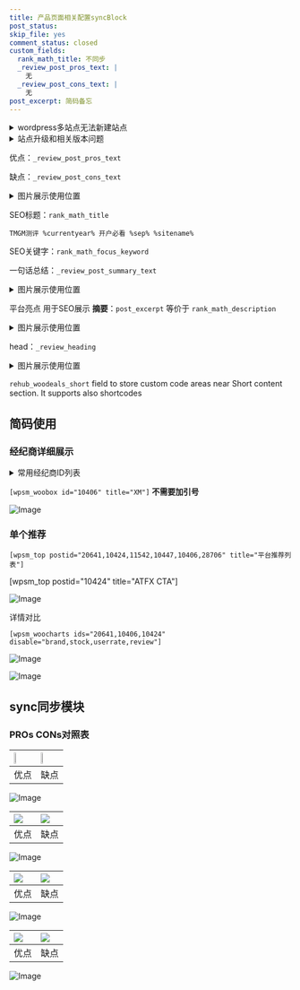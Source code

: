 ```yaml
---
title: 产品页面相关配置syncBlock
post_status: 
skip_file: yes
comment_status: closed
custom_fields:
  rank_math_title: 不同步
  _review_post_pros_text: |
    无
  _review_post_cons_text: |
    无
post_excerpt: 简码备忘
---
```

<details><summary>wordpress多站点无法新建站点</summary>

<li>和报错需要清理cookies一样的原因</li>
<li>wp-config.php里面<code>define( 'SUBDOMAIN_INSTALL', false );//子域名安装</code></li>
<li>新建子站点是用<code>define( 'SUBDOMAIN_INSTALL', true);//子域名安装</code> 完成以后，改成<code>false</code></li>
</details>

<details><summary>站点升级和相关版本问题</summary>

<p>wordpress：5.9.9
woocommerce：7.5.1
出现问题的地方：主题选项里面>><strong>Product layout >>compact style</strong></p>
<p>如何出现没有用过的字段 导致无法保存。先导出配置 然后进行修改，后面再次恢复即可。</p>
<p>出现部分字段无法显示时，需要返回默认布局后，对产品进行保存就好了。</p>
<p></p>
</details>

优点：`_review_post_pros_text`

缺点：`_review_post_cons_text`

<details><summary>图片展示使用位置</summary>

<img src="https://prod-files-secure.s3.us-west-2.amazonaws.com/39ed1227-6d7d-4570-be36-9ccd4a2c4241/f51d3d83-55d4-4bdf-9604-f37ec77ab556/Untitled.png?X-Amz-Algorithm=AWS4-HMAC-SHA256&X-Amz-Content-Sha256=UNSIGNED-PAYLOAD&X-Amz-Credential=ASIAZI2LB466XMVF5NAD%2F20250303%2Fus-west-2%2Fs3%2Faws4_request&X-Amz-Date=20250303T165521Z&X-Amz-Expires=3600&X-Amz-Security-Token=IQoJb3JpZ2luX2VjEKH%2F%2F%2F%2F%2F%2F%2F%2F%2F%2FwEaCXVzLXdlc3QtMiJGMEQCIBwV6Cmp%2BH1fosim8fGZQNrdnwNDJqgLLf7i9zOUs0l6AiA9AHsHUnUWDWKHe%2FPxsbFP1HERHT6ON%2Bw3G%2Broo7VfpCqIBAja%2F%2F%2F%2F%2F%2F%2F%2F%2F%2F8BEAAaDDYzNzQyMzE4MzgwNSIMjFv9RgvJbWojBJpOKtwDpqgaCJ7h0ZcqugC6Tdf6JpXmJzhXCnNmxugtxAkI6JmE9auQ%2Be2f%2FxsCT9LCSwGUPlKaRofJMAbsRTO1NQ12ClI2tqpQeqcMJKNZjBZ6zhbcYGlibRWnCvDO9X9%2Fym%2BiZDnYSjKo%2B9EQUfx9JSgquWGrWEP0iz8odgCM0WTXqWHfl%2BbRWdFcZDDWGv3oeLbp3jNG0UUHm%2BX6L5Xqjs8nOZen6HUbz%2BFVpTFDKqEFjdkR0bOxlXp6HP8OwNZs%2FtuXLJmur10BLi7dX4QtWKKRu6HTK%2Bl41P8UyXGWmxJ5KroQRqrzx%2FXpEzOUK8iWXQ0CcLg8UZLU%2BxLAghkea0q5OfPCQ9sFAp48ymecCOGLu6cFOpmWqJA06HLyJ%2F9L2Ht4agg1%2B6Q1jKlMYGdIKHEyQakmxRA7CsX7yFIqY764aImYjO7KiwO7JuBiU7T7mxMmByI%2BZkzRdbmgLX83Q04GNZLoysuDU2d8HKhJdNJ9jRkotJP9673sHGok%2FW4CCN%2BbG2HjpC37Of63w8Qj4aPHChXGus6HT4e%2BG5WjiCKmqp9glrVrmrJkaDQh8Aj0O8Kr1%2FpNmDkjb6NA6mvukJVjfB1MEkNKTYLcf2%2FNbyN40jCyBf4pnIJKwdz08qowg7uXvgY6pgHTrSvail0vYFctbrCWEWaB6wnougZw2hAOqHz8KI7bIW%2F2E7M%2B9JcDjyt0TdLd9lZnRKmUEchSmJapPgQreZvGv%2BnXd3vWq9n8IvS%2Bkn3L5yPTWc4Ggrm34oPIXDZE650%2FB8dcdB6CISigz5y%2FMWGhMMypeoapJ%2Bj8%2B2c5vVhmzGV1bqJcW4MYPCRGP6DCfeOqwSeSlE6NeAHSftANFrN38RuYv1W%2B&X-Amz-Signature=bebe7aed2139199ef094bad76ad37c7abfcbc6853863cf6ba11a08c56b200bee&X-Amz-SignedHeaders=host&x-id=GetObject" alt="Image">
</details>

SEO标题：`rank_math_title`

`TMGM测评 %currentyear% 开户必看 %sep% %sitename%`

SEO关键字：`rank_math_focus_keyword`

一句话总结：`_review_post_summary_text`

<details><summary>图片展示使用位置</summary>

<img src="https://prod-files-secure.s3.us-west-2.amazonaws.com/39ed1227-6d7d-4570-be36-9ccd4a2c4241/4b96a922-296c-4f4e-8630-d1c870cbce01/Untitled.png?X-Amz-Algorithm=AWS4-HMAC-SHA256&X-Amz-Content-Sha256=UNSIGNED-PAYLOAD&X-Amz-Credential=ASIAZI2LB466S673HNWP%2F20250303%2Fus-west-2%2Fs3%2Faws4_request&X-Amz-Date=20250303T165522Z&X-Amz-Expires=3600&X-Amz-Security-Token=IQoJb3JpZ2luX2VjEKH%2F%2F%2F%2F%2F%2F%2F%2F%2F%2FwEaCXVzLXdlc3QtMiJHMEUCIQCsoz4aNkOTfc%2FpZw3jEcjiiuRm3N82qylmP3Oh166gAAIgSkWS%2B6Z%2BmZJTFtab2y7M%2BaiEfE%2F8l0rfZM9mkrmrvaIqiAQI2v%2F%2F%2F%2F%2F%2F%2F%2F%2F%2FARAAGgw2Mzc0MjMxODM4MDUiDJ1fTQewLDyey1zoayrcAwYsgVkPU19wOJzlDsduHDhvWjVG9vMQrpwwArnz4M7nxFQELFsaSesdK%2B9eRuawmZNOEaBD5U6mA9otILtzuwiDAAxhBP35PaQzrIWrAtxUoeLpV6bu6KXv4doTg3foeVmNMJ%2FzC1n6fgVDlnnlPfgStDIbNhWkXcr47GezIr6ox7hyFLOByZF78gA7PQyPQvg%2Bgp90zJkl1u4NPJyUehV5qKs7IS7RbqizDS%2BR2ZCA2iK7L2oksvdBvImyrIzoJQymyvp2heNPxRzG03AC7oMWL8LtosLQTXhVFPLAE3roRZR19kQQr9B4F18LFu7wJXUYJ%2BJdRjH5gxQ2vyS2lYp6ioXDSfNIhhcqnQJ4AMJLJATe1U6PGD%2FpglIPihqaxlccMAsfSrKwynHzJPoNW2C7WVYjJM5PgPvvLH0HsM8WyW5FRdg7Q8qSLNjRXnGtgHaOkZKi2gOs7PLEAKFfoI8867wICbPodUPHv3GPT9cdxhCuz5PpEsm833B5gfesfxZA0pOtxDGa6GwjQIVKpLpZluVNaRoA48uepZGLZBdS8yIWdJDRKFVRn3AG3Tio4qitW3ACSOtKcPeswU%2BU47sfd1NLaHXDy840etSU6BUM2JA3xXqvk0BeHxJMMJC7l74GOqUBco10XAReAf%2BPEPJUyRW5EKwwHFRCZijPTKkkHy6uexsGR9yx%2FqOipUqWacBs%2FvFWT7xYoixGzIRJM0Y0VnnvFl1ajEH6gGh8AioAEwIUEosUH42vgjqrQ5nXowpDnccC3pldoPND%2F%2FTpy5tlEDl26UW086UmyGz1uEkXS2PXFLTZOH3cWRlTPcTkb2xwqYNVOoqfJ4ZqpVgUjUMOpeeeHCjoU42R&X-Amz-Signature=f803050a0d78e70799112334325fd83cdc667446da3782fd1a8cad9441e8d469&X-Amz-SignedHeaders=host&x-id=GetObject" alt="Image">
</details>

平台亮点 用于SEO展示 **摘要**：`post_excerpt`  等价于 `rank_math_description`

<details><summary>图片展示使用位置</summary>

<img src="https://prod-files-secure.s3.us-west-2.amazonaws.com/39ed1227-6d7d-4570-be36-9ccd4a2c4241/1ee11f63-b60a-4dfe-a7a7-d58ff23b5d88/Untitled.png?X-Amz-Algorithm=AWS4-HMAC-SHA256&X-Amz-Content-Sha256=UNSIGNED-PAYLOAD&X-Amz-Credential=ASIAZI2LB466TAJB2Z6D%2F20250303%2Fus-west-2%2Fs3%2Faws4_request&X-Amz-Date=20250303T165524Z&X-Amz-Expires=3600&X-Amz-Security-Token=IQoJb3JpZ2luX2VjEKH%2F%2F%2F%2F%2F%2F%2F%2F%2F%2FwEaCXVzLXdlc3QtMiJGMEQCIE1f9MHUlqPDy3xDcptmhZBRkctERlqXy3hj9BeL5BmyAiBplD4%2FEoISC1twFcp1kKHJmIO93aoKyzgyhXkrGbBZWCqIBAja%2F%2F%2F%2F%2F%2F%2F%2F%2F%2F8BEAAaDDYzNzQyMzE4MzgwNSIM5KJwGWr1lLUh%2BaLhKtwD4SjfcsLDtTboCtCEfKi46VoH7SuuW%2B58mzsGTJ0dXgsdmP60eaGzyyVsk5KSwtZlOOKCEXK%2FQT9x35WorO718FSMJIb4DVTaQOpDkI%2FgOgF4dZOJ6Ps8BwpTeaGborOMoPHn7LfW%2FOyV6d%2BHdgBQJ4DvCIuk%2BJ5vQigIIuxSOJ29fi9c0KEIW1IXpTny%2BW6SLP8AvYxZu%2Fj7rr4Fqn%2F9RLvKLDIId3V3hsh3l4C84SjmoUsWrXBj2qQbzRcqmQpDTB1LKquxq53B%2FmsW8KCiGKWdwxqbeKMu2aJuUqhGRvUOHcEfdf%2Bx%2Fr%2FaPS4qhCFTXWNlrj66eUgrTgW%2BzxJjiq2BSNgkgkUQC9%2FhXMdFLIJws0As3eEeKN9CKt3SS9%2FVs7q2yKQ5JvOb3hb4Cri3%2FFWEzGELOxpeBlmPuJ8l%2B2A4iRMd%2Bqsk6wvPuQcM%2BjXbfUdx%2BNUR7T8ioAxlNeZqsVDNWo%2FerVpBvPJQBHUkjiLy%2B%2Bv0uF85%2BPGI2wJOoOFiIWXSefbdxSwfeaYlzbsu6zarwvGpP88xMlXw6XjthdnkvBrsdOVrYck6WZU7TrxnO6htns3%2BdQh5iyIUUGgQNas9Jy9fez28sqDExnFEIgcp1SfNn%2BCjH2lHRCMwzLuXvgY6pgGlUP2Uc3QPQqggtXyrghmJoBOk%2FUsKTc3IRYT0UlV20FsFCam%2FsT597vgvxv3vfq6kQ7ZdUHVX6kioNHyV%2FoFTyMZcI%2F6bMC9wOgE1apZk8jgx9lk83ADpftbJpt4nBVxjULN0k2gtOyRKGFogJwlO4%2BCxf7eAMs%2FCmAFYSlwuHpmm15FrP6gmztvSJQPZHJUzqAExCeE3t0S7PUPCFxkG%2Bm0iD%2FH%2F&X-Amz-Signature=79dec827c50681c1d2ce0de4696694cbc1f374c3a5ea76bf919e326c8a3befd8&X-Amz-SignedHeaders=host&x-id=GetObject" alt="Image">
<img src="https://prod-files-secure.s3.us-west-2.amazonaws.com/39ed1227-6d7d-4570-be36-9ccd4a2c4241/ad4118b5-78d8-4fbe-801e-3b29b5d99c01/Untitled.png?X-Amz-Algorithm=AWS4-HMAC-SHA256&X-Amz-Content-Sha256=UNSIGNED-PAYLOAD&X-Amz-Credential=ASIAZI2LB466TAJB2Z6D%2F20250303%2Fus-west-2%2Fs3%2Faws4_request&X-Amz-Date=20250303T165524Z&X-Amz-Expires=3600&X-Amz-Security-Token=IQoJb3JpZ2luX2VjEKH%2F%2F%2F%2F%2F%2F%2F%2F%2F%2FwEaCXVzLXdlc3QtMiJGMEQCIE1f9MHUlqPDy3xDcptmhZBRkctERlqXy3hj9BeL5BmyAiBplD4%2FEoISC1twFcp1kKHJmIO93aoKyzgyhXkrGbBZWCqIBAja%2F%2F%2F%2F%2F%2F%2F%2F%2F%2F8BEAAaDDYzNzQyMzE4MzgwNSIM5KJwGWr1lLUh%2BaLhKtwD4SjfcsLDtTboCtCEfKi46VoH7SuuW%2B58mzsGTJ0dXgsdmP60eaGzyyVsk5KSwtZlOOKCEXK%2FQT9x35WorO718FSMJIb4DVTaQOpDkI%2FgOgF4dZOJ6Ps8BwpTeaGborOMoPHn7LfW%2FOyV6d%2BHdgBQJ4DvCIuk%2BJ5vQigIIuxSOJ29fi9c0KEIW1IXpTny%2BW6SLP8AvYxZu%2Fj7rr4Fqn%2F9RLvKLDIId3V3hsh3l4C84SjmoUsWrXBj2qQbzRcqmQpDTB1LKquxq53B%2FmsW8KCiGKWdwxqbeKMu2aJuUqhGRvUOHcEfdf%2Bx%2Fr%2FaPS4qhCFTXWNlrj66eUgrTgW%2BzxJjiq2BSNgkgkUQC9%2FhXMdFLIJws0As3eEeKN9CKt3SS9%2FVs7q2yKQ5JvOb3hb4Cri3%2FFWEzGELOxpeBlmPuJ8l%2B2A4iRMd%2Bqsk6wvPuQcM%2BjXbfUdx%2BNUR7T8ioAxlNeZqsVDNWo%2FerVpBvPJQBHUkjiLy%2B%2Bv0uF85%2BPGI2wJOoOFiIWXSefbdxSwfeaYlzbsu6zarwvGpP88xMlXw6XjthdnkvBrsdOVrYck6WZU7TrxnO6htns3%2BdQh5iyIUUGgQNas9Jy9fez28sqDExnFEIgcp1SfNn%2BCjH2lHRCMwzLuXvgY6pgGlUP2Uc3QPQqggtXyrghmJoBOk%2FUsKTc3IRYT0UlV20FsFCam%2FsT597vgvxv3vfq6kQ7ZdUHVX6kioNHyV%2FoFTyMZcI%2F6bMC9wOgE1apZk8jgx9lk83ADpftbJpt4nBVxjULN0k2gtOyRKGFogJwlO4%2BCxf7eAMs%2FCmAFYSlwuHpmm15FrP6gmztvSJQPZHJUzqAExCeE3t0S7PUPCFxkG%2Bm0iD%2FH%2F&X-Amz-Signature=5721f099bc4dc838bb08207d02a6f9d52ac6acfb456f26a62568810fc6ad4000&X-Amz-SignedHeaders=host&x-id=GetObject" alt="Image">
<img src="https://prod-files-secure.s3.us-west-2.amazonaws.com/39ed1227-6d7d-4570-be36-9ccd4a2c4241/a38cf7c9-a79c-4b64-9e94-13589fe0758b/Untitled.png?X-Amz-Algorithm=AWS4-HMAC-SHA256&X-Amz-Content-Sha256=UNSIGNED-PAYLOAD&X-Amz-Credential=ASIAZI2LB466TAJB2Z6D%2F20250303%2Fus-west-2%2Fs3%2Faws4_request&X-Amz-Date=20250303T165524Z&X-Amz-Expires=3600&X-Amz-Security-Token=IQoJb3JpZ2luX2VjEKH%2F%2F%2F%2F%2F%2F%2F%2F%2F%2FwEaCXVzLXdlc3QtMiJGMEQCIE1f9MHUlqPDy3xDcptmhZBRkctERlqXy3hj9BeL5BmyAiBplD4%2FEoISC1twFcp1kKHJmIO93aoKyzgyhXkrGbBZWCqIBAja%2F%2F%2F%2F%2F%2F%2F%2F%2F%2F8BEAAaDDYzNzQyMzE4MzgwNSIM5KJwGWr1lLUh%2BaLhKtwD4SjfcsLDtTboCtCEfKi46VoH7SuuW%2B58mzsGTJ0dXgsdmP60eaGzyyVsk5KSwtZlOOKCEXK%2FQT9x35WorO718FSMJIb4DVTaQOpDkI%2FgOgF4dZOJ6Ps8BwpTeaGborOMoPHn7LfW%2FOyV6d%2BHdgBQJ4DvCIuk%2BJ5vQigIIuxSOJ29fi9c0KEIW1IXpTny%2BW6SLP8AvYxZu%2Fj7rr4Fqn%2F9RLvKLDIId3V3hsh3l4C84SjmoUsWrXBj2qQbzRcqmQpDTB1LKquxq53B%2FmsW8KCiGKWdwxqbeKMu2aJuUqhGRvUOHcEfdf%2Bx%2Fr%2FaPS4qhCFTXWNlrj66eUgrTgW%2BzxJjiq2BSNgkgkUQC9%2FhXMdFLIJws0As3eEeKN9CKt3SS9%2FVs7q2yKQ5JvOb3hb4Cri3%2FFWEzGELOxpeBlmPuJ8l%2B2A4iRMd%2Bqsk6wvPuQcM%2BjXbfUdx%2BNUR7T8ioAxlNeZqsVDNWo%2FerVpBvPJQBHUkjiLy%2B%2Bv0uF85%2BPGI2wJOoOFiIWXSefbdxSwfeaYlzbsu6zarwvGpP88xMlXw6XjthdnkvBrsdOVrYck6WZU7TrxnO6htns3%2BdQh5iyIUUGgQNas9Jy9fez28sqDExnFEIgcp1SfNn%2BCjH2lHRCMwzLuXvgY6pgGlUP2Uc3QPQqggtXyrghmJoBOk%2FUsKTc3IRYT0UlV20FsFCam%2FsT597vgvxv3vfq6kQ7ZdUHVX6kioNHyV%2FoFTyMZcI%2F6bMC9wOgE1apZk8jgx9lk83ADpftbJpt4nBVxjULN0k2gtOyRKGFogJwlO4%2BCxf7eAMs%2FCmAFYSlwuHpmm15FrP6gmztvSJQPZHJUzqAExCeE3t0S7PUPCFxkG%2Bm0iD%2FH%2F&X-Amz-Signature=a5dcdd91f40e40edf60c42e0fc8be26e991f3d452479ee732112bd4cbafc2b37&X-Amz-SignedHeaders=host&x-id=GetObject" alt="Image">
<img src="https://prod-files-secure.s3.us-west-2.amazonaws.com/39ed1227-6d7d-4570-be36-9ccd4a2c4241/7da6fc1e-d2ac-42ae-8c75-cb5749aa18f6/Untitled.png?X-Amz-Algorithm=AWS4-HMAC-SHA256&X-Amz-Content-Sha256=UNSIGNED-PAYLOAD&X-Amz-Credential=ASIAZI2LB466TAJB2Z6D%2F20250303%2Fus-west-2%2Fs3%2Faws4_request&X-Amz-Date=20250303T165524Z&X-Amz-Expires=3600&X-Amz-Security-Token=IQoJb3JpZ2luX2VjEKH%2F%2F%2F%2F%2F%2F%2F%2F%2F%2FwEaCXVzLXdlc3QtMiJGMEQCIE1f9MHUlqPDy3xDcptmhZBRkctERlqXy3hj9BeL5BmyAiBplD4%2FEoISC1twFcp1kKHJmIO93aoKyzgyhXkrGbBZWCqIBAja%2F%2F%2F%2F%2F%2F%2F%2F%2F%2F8BEAAaDDYzNzQyMzE4MzgwNSIM5KJwGWr1lLUh%2BaLhKtwD4SjfcsLDtTboCtCEfKi46VoH7SuuW%2B58mzsGTJ0dXgsdmP60eaGzyyVsk5KSwtZlOOKCEXK%2FQT9x35WorO718FSMJIb4DVTaQOpDkI%2FgOgF4dZOJ6Ps8BwpTeaGborOMoPHn7LfW%2FOyV6d%2BHdgBQJ4DvCIuk%2BJ5vQigIIuxSOJ29fi9c0KEIW1IXpTny%2BW6SLP8AvYxZu%2Fj7rr4Fqn%2F9RLvKLDIId3V3hsh3l4C84SjmoUsWrXBj2qQbzRcqmQpDTB1LKquxq53B%2FmsW8KCiGKWdwxqbeKMu2aJuUqhGRvUOHcEfdf%2Bx%2Fr%2FaPS4qhCFTXWNlrj66eUgrTgW%2BzxJjiq2BSNgkgkUQC9%2FhXMdFLIJws0As3eEeKN9CKt3SS9%2FVs7q2yKQ5JvOb3hb4Cri3%2FFWEzGELOxpeBlmPuJ8l%2B2A4iRMd%2Bqsk6wvPuQcM%2BjXbfUdx%2BNUR7T8ioAxlNeZqsVDNWo%2FerVpBvPJQBHUkjiLy%2B%2Bv0uF85%2BPGI2wJOoOFiIWXSefbdxSwfeaYlzbsu6zarwvGpP88xMlXw6XjthdnkvBrsdOVrYck6WZU7TrxnO6htns3%2BdQh5iyIUUGgQNas9Jy9fez28sqDExnFEIgcp1SfNn%2BCjH2lHRCMwzLuXvgY6pgGlUP2Uc3QPQqggtXyrghmJoBOk%2FUsKTc3IRYT0UlV20FsFCam%2FsT597vgvxv3vfq6kQ7ZdUHVX6kioNHyV%2FoFTyMZcI%2F6bMC9wOgE1apZk8jgx9lk83ADpftbJpt4nBVxjULN0k2gtOyRKGFogJwlO4%2BCxf7eAMs%2FCmAFYSlwuHpmm15FrP6gmztvSJQPZHJUzqAExCeE3t0S7PUPCFxkG%2Bm0iD%2FH%2F&X-Amz-Signature=c79083007e288cd2b25b7e824afd90e3f505042c66ea256b2806aa0cd17b34a2&X-Amz-SignedHeaders=host&x-id=GetObject" alt="Image">
<img src="https://prod-files-secure.s3.us-west-2.amazonaws.com/39ed1227-6d7d-4570-be36-9ccd4a2c4241/7e97f40a-eaee-47f5-b2f9-475f96808fa7/Untitled.png?X-Amz-Algorithm=AWS4-HMAC-SHA256&X-Amz-Content-Sha256=UNSIGNED-PAYLOAD&X-Amz-Credential=ASIAZI2LB466TAJB2Z6D%2F20250303%2Fus-west-2%2Fs3%2Faws4_request&X-Amz-Date=20250303T165524Z&X-Amz-Expires=3600&X-Amz-Security-Token=IQoJb3JpZ2luX2VjEKH%2F%2F%2F%2F%2F%2F%2F%2F%2F%2FwEaCXVzLXdlc3QtMiJGMEQCIE1f9MHUlqPDy3xDcptmhZBRkctERlqXy3hj9BeL5BmyAiBplD4%2FEoISC1twFcp1kKHJmIO93aoKyzgyhXkrGbBZWCqIBAja%2F%2F%2F%2F%2F%2F%2F%2F%2F%2F8BEAAaDDYzNzQyMzE4MzgwNSIM5KJwGWr1lLUh%2BaLhKtwD4SjfcsLDtTboCtCEfKi46VoH7SuuW%2B58mzsGTJ0dXgsdmP60eaGzyyVsk5KSwtZlOOKCEXK%2FQT9x35WorO718FSMJIb4DVTaQOpDkI%2FgOgF4dZOJ6Ps8BwpTeaGborOMoPHn7LfW%2FOyV6d%2BHdgBQJ4DvCIuk%2BJ5vQigIIuxSOJ29fi9c0KEIW1IXpTny%2BW6SLP8AvYxZu%2Fj7rr4Fqn%2F9RLvKLDIId3V3hsh3l4C84SjmoUsWrXBj2qQbzRcqmQpDTB1LKquxq53B%2FmsW8KCiGKWdwxqbeKMu2aJuUqhGRvUOHcEfdf%2Bx%2Fr%2FaPS4qhCFTXWNlrj66eUgrTgW%2BzxJjiq2BSNgkgkUQC9%2FhXMdFLIJws0As3eEeKN9CKt3SS9%2FVs7q2yKQ5JvOb3hb4Cri3%2FFWEzGELOxpeBlmPuJ8l%2B2A4iRMd%2Bqsk6wvPuQcM%2BjXbfUdx%2BNUR7T8ioAxlNeZqsVDNWo%2FerVpBvPJQBHUkjiLy%2B%2Bv0uF85%2BPGI2wJOoOFiIWXSefbdxSwfeaYlzbsu6zarwvGpP88xMlXw6XjthdnkvBrsdOVrYck6WZU7TrxnO6htns3%2BdQh5iyIUUGgQNas9Jy9fez28sqDExnFEIgcp1SfNn%2BCjH2lHRCMwzLuXvgY6pgGlUP2Uc3QPQqggtXyrghmJoBOk%2FUsKTc3IRYT0UlV20FsFCam%2FsT597vgvxv3vfq6kQ7ZdUHVX6kioNHyV%2FoFTyMZcI%2F6bMC9wOgE1apZk8jgx9lk83ADpftbJpt4nBVxjULN0k2gtOyRKGFogJwlO4%2BCxf7eAMs%2FCmAFYSlwuHpmm15FrP6gmztvSJQPZHJUzqAExCeE3t0S7PUPCFxkG%2Bm0iD%2FH%2F&X-Amz-Signature=a76a3e3f2d80738f4817275b0a115ca1f5690387cd70e62e93a6e1355d43e7c3&X-Amz-SignedHeaders=host&x-id=GetObject" alt="Image">
</details>

head：`_review_heading`

<details><summary>图片展示使用位置</summary>

<img src="https://prod-files-secure.s3.us-west-2.amazonaws.com/39ed1227-6d7d-4570-be36-9ccd4a2c4241/3a4650ad-9887-415c-889a-edd51fa54f27/Untitled.png?X-Amz-Algorithm=AWS4-HMAC-SHA256&X-Amz-Content-Sha256=UNSIGNED-PAYLOAD&X-Amz-Credential=ASIAZI2LB4664YL6MHX5%2F20250303%2Fus-west-2%2Fs3%2Faws4_request&X-Amz-Date=20250303T165525Z&X-Amz-Expires=3600&X-Amz-Security-Token=IQoJb3JpZ2luX2VjEKH%2F%2F%2F%2F%2F%2F%2F%2F%2F%2FwEaCXVzLXdlc3QtMiJGMEQCIB9XTCDiAbPOBldn5SO%2FAPwXS%2BiA90Ep4eAeetoRSB2zAiBfEIFxMLQaqcZBBmL3OPx3dd6Wot9MNZtxYgU3BV0ggSqIBAja%2F%2F%2F%2F%2F%2F%2F%2F%2F%2F8BEAAaDDYzNzQyMzE4MzgwNSIM3sDoTXE0KU8XBFY5KtwD7yHjd8hS646WWVlIhdMTjChK7w%2FYVBTkZogvB%2FrYVYtBVUuaEF1vKgJR8vbN37OzOQezch1HGnuAJz4wdwsHHCRNLVIrQAhOKVz34aoUt%2F61I97x7DVa6EHNAqInbyv8gqUTzJhpD8WzmH5p9FJ9Ks9V%2FJaT%2B%2Bht0MgxWmmwoDYW4gbmAop2pCEdM6Ud1twa29GbqUvm%2FTldiDUp0IXZKA1DvUAODRzy9t82Sx51FoZ%2FnzSaDdHqJtjTrK9iUig6v%2Fe9y7b%2BiuVTqAWDRSMwE5gXSk8mWy%2FlyMEtrhfD2LQSO5fmeLP4YgBME3Tgt07t4A3Hrp3WffBDllRIoMWcU1ENry5DlUne64KddGmS79d7zWZHCJSh3nXv3h8ouBaq7diDO82AQv5tQ7ywda%2B56xNIKG231DmueM%2B1D4lh4MR6VIcEtlIko45QmIxfPGhkeosSz%2Fo1wgpA7XyjcmPBLgmzAQcl5Kg3W2%2BMRvyHnAz%2FSyXNbn%2FxzaV2eyUeXFzB7qqXIW0QEja9v0cwQpFhKAVwQOPik%2BTyb5QxtVdzPUhtWyTVTRwaO0XsqHVb6gV8XFUd%2B6wyDybv0w9snoF4uEwuN57xPnq34ii0JnKmkeAMQIxQAuyPh3wbFyEw07yXvgY6pgF0A%2FhycyARcj6UwX4sqkPtpd8YtQkv9VXQ00rk33iUvJ7J90VRcXysuDgHrB43dhjosPP2J314%2F1faEuFQ9RIXMGOygfEXHyjKWaHqVhqGFgW0PPWkfPKqNoPGdcx9hIlrT7xfumMONkqRWrOJowCrYMFh0xCH8MrplhgOLC8NMz0Db40qZ3ONuUXE7pG7OuH%2FT1NzDA5hCSAea4F7G4E%2F%2B1i4m5oV&X-Amz-Signature=71ed2f49193ccb915c81879cd54c3084bc628875759cc6125256435c31e8c36b&X-Amz-SignedHeaders=host&x-id=GetObject" alt="Image">
</details>

`rehub_woodeals_short`	field to store custom code areas near Short content section. It supports also shortcodes



## 简码使用

### 经纪商详细展示

<details><summary>常用经纪商ID列表</summary>

<pre><code class="php">嘉盛 ===> 20641  [wpsm_woobox id="20641" title="嘉盛"]
易信easymarkets ===> 11542  [wpsm_woobox id="11542" title="易信easymarkets"]
ATFX外汇 ===> 10424  [wpsm_woobox id="10424" title="ATFX"]
XM ===> 10406  [wpsm_woobox id="10406" title="XM"]
TMGM ===> 29622  [wpsm_woobox id="29622" title="TMGM"]
HYCM ===> 10447  [wpsm_woobox id="10447" title="HYCM"]
fpmarkets澳福外汇 ===> 20639  [wpsm_woobox id="20639" title="fpmarkets澳福外汇"]</code></pre>
</details>

`[wpsm_woobox id="10406" title="XM"]` **不需要加引号**

![Image](https://prod-files-secure.s3.us-west-2.amazonaws.com/39ed1227-6d7d-4570-be36-9ccd4a2c4241/4f898f9d-0fa7-4e43-acd3-ac6bc7be575a/Untitled.png?X-Amz-Algorithm=AWS4-HMAC-SHA256&X-Amz-Content-Sha256=UNSIGNED-PAYLOAD&X-Amz-Credential=ASIAZI2LB466VV4AE3PM%2F20250303%2Fus-west-2%2Fs3%2Faws4_request&X-Amz-Date=20250303T165520Z&X-Amz-Expires=3600&X-Amz-Security-Token=IQoJb3JpZ2luX2VjEKH%2F%2F%2F%2F%2F%2F%2F%2F%2F%2FwEaCXVzLXdlc3QtMiJHMEUCIQCC0t25NVEgLJFcIQxCtgU0K%2B4bFFQeDIsH4w%2FWVqMtLAIgPXVtZixYsHHXJIPyFsmCBl4qRxJUNJTQ93c0wqoSgeYqiAQI2v%2F%2F%2F%2F%2F%2F%2F%2F%2F%2FARAAGgw2Mzc0MjMxODM4MDUiDNmlHYyffSlqCiSp6ircA%2FsB39ZVgAIYyobp%2FIUpykJNOYDydbunfwol0W%2FHFrxPIv0TV4uzd3%2FhOuqbmDsu6ke9y7VmsRR0jSf%2BR%2FJptzx6EzXfnD1lfSnsighU7GWVyEGqAkT4YAK6lxe8u9GKtPSr7tkOjOTmonqax71VpG9HvqvgNz%2Ft1d0VR2rZw7YT3lWmBk%2B%2F1vk7kNgUh0QotfU598k0bUoZrvXtlq4y4stPPH7F18iJIr3NQOyJDy5fgsvhO60SoI7vRK87%2F9B5xGRngydidd1eOctgbXJDwQmPUqJ3XIFni2VZw%2Fjp9vEFKQfjpGxzpkQoDup6OU4sOyuG3sE1D3DU9ksNBbtDUx%2Fo4DwtNTlwPLdRpM%2FhA1HCftwUYHEjNk7LgkErlWN4g8vnCkm2FiDrHP41LS8PNXbuDK%2BByfxrkB3sXcmYM1vxIrFE6mcexQyzW5SeQq9aqJHJLoqXUjYWDZFcMUA%2F43bITXkWUp89nqqZ0dDc4v1IRJ%2BkLewTL%2FUJ6NeajTqTSm9QTKVuJP7KyuEQ7Fofy%2F2PvK7fuKiSOqVfqk67kPk%2Bu9EYz2stsP%2FIPpxodaqoZaPe5byEhf20Z2dd2WSbzYD68FRkTqL2MmGYOsaL8VcB3oqbbkjtHneFFRSpMI67l74GOqUB9k1mnqi5%2FjT18S%2FK43ju%2FIa2wEpRhRMWqFYqrqtZOi6%2BfWC%2By4g9HrqRQaaLM578atqUA3Cr21wQsvPbnDEdhvLDij6OU7sP4h8kbLUOfu%2B6eHh4dvu41poSYYQnQLkMPYZri0yALlZ1a4m6t4O6P6VqXsvgqp4sVuv1m823IRpyLVxBlE8YHoX50FOJfw81K%2B9jme9i%2BgQMXGqa8EDjgSH2iDOZ&X-Amz-Signature=ce3cb14bc550a7d79f5b5d93722215c9a58aea92b4de0e6f1bf564619f0613c6&X-Amz-SignedHeaders=host&x-id=GetObject)

### 单个推荐
`[wpsm_top postid="20641,10424,11542,10447,10406,28706" title="平台推荐列表"]`

[wpsm_top postid="10424" title="ATFX CTA"]

![Image](https://prod-files-secure.s3.us-west-2.amazonaws.com/39ed1227-6d7d-4570-be36-9ccd4a2c4241/5ac620dc-51a8-48b6-b55d-91f47299193c/Untitled.png?X-Amz-Algorithm=AWS4-HMAC-SHA256&X-Amz-Content-Sha256=UNSIGNED-PAYLOAD&X-Amz-Credential=ASIAZI2LB466VV4AE3PM%2F20250303%2Fus-west-2%2Fs3%2Faws4_request&X-Amz-Date=20250303T165519Z&X-Amz-Expires=3600&X-Amz-Security-Token=IQoJb3JpZ2luX2VjEKH%2F%2F%2F%2F%2F%2F%2F%2F%2F%2FwEaCXVzLXdlc3QtMiJHMEUCIQCC0t25NVEgLJFcIQxCtgU0K%2B4bFFQeDIsH4w%2FWVqMtLAIgPXVtZixYsHHXJIPyFsmCBl4qRxJUNJTQ93c0wqoSgeYqiAQI2v%2F%2F%2F%2F%2F%2F%2F%2F%2F%2FARAAGgw2Mzc0MjMxODM4MDUiDNmlHYyffSlqCiSp6ircA%2FsB39ZVgAIYyobp%2FIUpykJNOYDydbunfwol0W%2FHFrxPIv0TV4uzd3%2FhOuqbmDsu6ke9y7VmsRR0jSf%2BR%2FJptzx6EzXfnD1lfSnsighU7GWVyEGqAkT4YAK6lxe8u9GKtPSr7tkOjOTmonqax71VpG9HvqvgNz%2Ft1d0VR2rZw7YT3lWmBk%2B%2F1vk7kNgUh0QotfU598k0bUoZrvXtlq4y4stPPH7F18iJIr3NQOyJDy5fgsvhO60SoI7vRK87%2F9B5xGRngydidd1eOctgbXJDwQmPUqJ3XIFni2VZw%2Fjp9vEFKQfjpGxzpkQoDup6OU4sOyuG3sE1D3DU9ksNBbtDUx%2Fo4DwtNTlwPLdRpM%2FhA1HCftwUYHEjNk7LgkErlWN4g8vnCkm2FiDrHP41LS8PNXbuDK%2BByfxrkB3sXcmYM1vxIrFE6mcexQyzW5SeQq9aqJHJLoqXUjYWDZFcMUA%2F43bITXkWUp89nqqZ0dDc4v1IRJ%2BkLewTL%2FUJ6NeajTqTSm9QTKVuJP7KyuEQ7Fofy%2F2PvK7fuKiSOqVfqk67kPk%2Bu9EYz2stsP%2FIPpxodaqoZaPe5byEhf20Z2dd2WSbzYD68FRkTqL2MmGYOsaL8VcB3oqbbkjtHneFFRSpMI67l74GOqUB9k1mnqi5%2FjT18S%2FK43ju%2FIa2wEpRhRMWqFYqrqtZOi6%2BfWC%2By4g9HrqRQaaLM578atqUA3Cr21wQsvPbnDEdhvLDij6OU7sP4h8kbLUOfu%2B6eHh4dvu41poSYYQnQLkMPYZri0yALlZ1a4m6t4O6P6VqXsvgqp4sVuv1m823IRpyLVxBlE8YHoX50FOJfw81K%2B9jme9i%2BgQMXGqa8EDjgSH2iDOZ&X-Amz-Signature=d05cd71923dfdba126097d1614865a30dbf934b970874622a67073a248367098&X-Amz-SignedHeaders=host&x-id=GetObject)

详情对比

`[wpsm_woocharts ids="20641,10406,10424" disable="brand,stock,userrate,review"]`

![Image](https://prod-files-secure.s3.us-west-2.amazonaws.com/39ed1227-6d7d-4570-be36-9ccd4a2c4241/bf3ba45f-b9f3-4295-8aef-b4a495fd25f4/Untitled.png?X-Amz-Algorithm=AWS4-HMAC-SHA256&X-Amz-Content-Sha256=UNSIGNED-PAYLOAD&X-Amz-Credential=ASIAZI2LB466VV4AE3PM%2F20250303%2Fus-west-2%2Fs3%2Faws4_request&X-Amz-Date=20250303T165519Z&X-Amz-Expires=3600&X-Amz-Security-Token=IQoJb3JpZ2luX2VjEKH%2F%2F%2F%2F%2F%2F%2F%2F%2F%2FwEaCXVzLXdlc3QtMiJHMEUCIQCC0t25NVEgLJFcIQxCtgU0K%2B4bFFQeDIsH4w%2FWVqMtLAIgPXVtZixYsHHXJIPyFsmCBl4qRxJUNJTQ93c0wqoSgeYqiAQI2v%2F%2F%2F%2F%2F%2F%2F%2F%2F%2FARAAGgw2Mzc0MjMxODM4MDUiDNmlHYyffSlqCiSp6ircA%2FsB39ZVgAIYyobp%2FIUpykJNOYDydbunfwol0W%2FHFrxPIv0TV4uzd3%2FhOuqbmDsu6ke9y7VmsRR0jSf%2BR%2FJptzx6EzXfnD1lfSnsighU7GWVyEGqAkT4YAK6lxe8u9GKtPSr7tkOjOTmonqax71VpG9HvqvgNz%2Ft1d0VR2rZw7YT3lWmBk%2B%2F1vk7kNgUh0QotfU598k0bUoZrvXtlq4y4stPPH7F18iJIr3NQOyJDy5fgsvhO60SoI7vRK87%2F9B5xGRngydidd1eOctgbXJDwQmPUqJ3XIFni2VZw%2Fjp9vEFKQfjpGxzpkQoDup6OU4sOyuG3sE1D3DU9ksNBbtDUx%2Fo4DwtNTlwPLdRpM%2FhA1HCftwUYHEjNk7LgkErlWN4g8vnCkm2FiDrHP41LS8PNXbuDK%2BByfxrkB3sXcmYM1vxIrFE6mcexQyzW5SeQq9aqJHJLoqXUjYWDZFcMUA%2F43bITXkWUp89nqqZ0dDc4v1IRJ%2BkLewTL%2FUJ6NeajTqTSm9QTKVuJP7KyuEQ7Fofy%2F2PvK7fuKiSOqVfqk67kPk%2Bu9EYz2stsP%2FIPpxodaqoZaPe5byEhf20Z2dd2WSbzYD68FRkTqL2MmGYOsaL8VcB3oqbbkjtHneFFRSpMI67l74GOqUB9k1mnqi5%2FjT18S%2FK43ju%2FIa2wEpRhRMWqFYqrqtZOi6%2BfWC%2By4g9HrqRQaaLM578atqUA3Cr21wQsvPbnDEdhvLDij6OU7sP4h8kbLUOfu%2B6eHh4dvu41poSYYQnQLkMPYZri0yALlZ1a4m6t4O6P6VqXsvgqp4sVuv1m823IRpyLVxBlE8YHoX50FOJfw81K%2B9jme9i%2BgQMXGqa8EDjgSH2iDOZ&X-Amz-Signature=73fac0f28ade26291ad9086a1f2ebcd7ac0a58cbbdce70eedaa936e49a91984e&X-Amz-SignedHeaders=host&x-id=GetObject)

![Image](https://prod-files-secure.s3.us-west-2.amazonaws.com/39ed1227-6d7d-4570-be36-9ccd4a2c4241/30bc56ef-f383-4b48-9768-2ebc9e436ec0/Untitled.png?X-Amz-Algorithm=AWS4-HMAC-SHA256&X-Amz-Content-Sha256=UNSIGNED-PAYLOAD&X-Amz-Credential=ASIAZI2LB466VV4AE3PM%2F20250303%2Fus-west-2%2Fs3%2Faws4_request&X-Amz-Date=20250303T165520Z&X-Amz-Expires=3600&X-Amz-Security-Token=IQoJb3JpZ2luX2VjEKH%2F%2F%2F%2F%2F%2F%2F%2F%2F%2FwEaCXVzLXdlc3QtMiJHMEUCIQCC0t25NVEgLJFcIQxCtgU0K%2B4bFFQeDIsH4w%2FWVqMtLAIgPXVtZixYsHHXJIPyFsmCBl4qRxJUNJTQ93c0wqoSgeYqiAQI2v%2F%2F%2F%2F%2F%2F%2F%2F%2F%2FARAAGgw2Mzc0MjMxODM4MDUiDNmlHYyffSlqCiSp6ircA%2FsB39ZVgAIYyobp%2FIUpykJNOYDydbunfwol0W%2FHFrxPIv0TV4uzd3%2FhOuqbmDsu6ke9y7VmsRR0jSf%2BR%2FJptzx6EzXfnD1lfSnsighU7GWVyEGqAkT4YAK6lxe8u9GKtPSr7tkOjOTmonqax71VpG9HvqvgNz%2Ft1d0VR2rZw7YT3lWmBk%2B%2F1vk7kNgUh0QotfU598k0bUoZrvXtlq4y4stPPH7F18iJIr3NQOyJDy5fgsvhO60SoI7vRK87%2F9B5xGRngydidd1eOctgbXJDwQmPUqJ3XIFni2VZw%2Fjp9vEFKQfjpGxzpkQoDup6OU4sOyuG3sE1D3DU9ksNBbtDUx%2Fo4DwtNTlwPLdRpM%2FhA1HCftwUYHEjNk7LgkErlWN4g8vnCkm2FiDrHP41LS8PNXbuDK%2BByfxrkB3sXcmYM1vxIrFE6mcexQyzW5SeQq9aqJHJLoqXUjYWDZFcMUA%2F43bITXkWUp89nqqZ0dDc4v1IRJ%2BkLewTL%2FUJ6NeajTqTSm9QTKVuJP7KyuEQ7Fofy%2F2PvK7fuKiSOqVfqk67kPk%2Bu9EYz2stsP%2FIPpxodaqoZaPe5byEhf20Z2dd2WSbzYD68FRkTqL2MmGYOsaL8VcB3oqbbkjtHneFFRSpMI67l74GOqUB9k1mnqi5%2FjT18S%2FK43ju%2FIa2wEpRhRMWqFYqrqtZOi6%2BfWC%2By4g9HrqRQaaLM578atqUA3Cr21wQsvPbnDEdhvLDij6OU7sP4h8kbLUOfu%2B6eHh4dvu41poSYYQnQLkMPYZri0yALlZ1a4m6t4O6P6VqXsvgqp4sVuv1m823IRpyLVxBlE8YHoX50FOJfw81K%2B9jme9i%2BgQMXGqa8EDjgSH2iDOZ&X-Amz-Signature=ab8d4b19acf45ee38af539f18ea5783a1cc8d679d26681305448284f791f96a2&X-Amz-SignedHeaders=host&x-id=GetObject)

## sync同步模块

### PROs CONs对照表

| <img src="https://cdn.ifttt.fun/gh/jarlin8/OSS@main/icons/customize/pros.svg" height="auto" width="37.3%"> | <img src="https://cdn.ifttt.fun/gh/jarlin8/OSS@main/icons/customize/cons.svg" height="auto" width="28.8%"> |
| :--- | :--- |
| 优点 | 缺点 |

![Image](https://prod-files-secure.s3.us-west-2.amazonaws.com/39ed1227-6d7d-4570-be36-9ccd4a2c4241/8742b755-dfb5-4004-9a5f-d6e561664bd8/Untitled.png?X-Amz-Algorithm=AWS4-HMAC-SHA256&X-Amz-Content-Sha256=UNSIGNED-PAYLOAD&X-Amz-Credential=ASIAZI2LB466VV4AE3PM%2F20250303%2Fus-west-2%2Fs3%2Faws4_request&X-Amz-Date=20250303T165520Z&X-Amz-Expires=3600&X-Amz-Security-Token=IQoJb3JpZ2luX2VjEKH%2F%2F%2F%2F%2F%2F%2F%2F%2F%2FwEaCXVzLXdlc3QtMiJHMEUCIQCC0t25NVEgLJFcIQxCtgU0K%2B4bFFQeDIsH4w%2FWVqMtLAIgPXVtZixYsHHXJIPyFsmCBl4qRxJUNJTQ93c0wqoSgeYqiAQI2v%2F%2F%2F%2F%2F%2F%2F%2F%2F%2FARAAGgw2Mzc0MjMxODM4MDUiDNmlHYyffSlqCiSp6ircA%2FsB39ZVgAIYyobp%2FIUpykJNOYDydbunfwol0W%2FHFrxPIv0TV4uzd3%2FhOuqbmDsu6ke9y7VmsRR0jSf%2BR%2FJptzx6EzXfnD1lfSnsighU7GWVyEGqAkT4YAK6lxe8u9GKtPSr7tkOjOTmonqax71VpG9HvqvgNz%2Ft1d0VR2rZw7YT3lWmBk%2B%2F1vk7kNgUh0QotfU598k0bUoZrvXtlq4y4stPPH7F18iJIr3NQOyJDy5fgsvhO60SoI7vRK87%2F9B5xGRngydidd1eOctgbXJDwQmPUqJ3XIFni2VZw%2Fjp9vEFKQfjpGxzpkQoDup6OU4sOyuG3sE1D3DU9ksNBbtDUx%2Fo4DwtNTlwPLdRpM%2FhA1HCftwUYHEjNk7LgkErlWN4g8vnCkm2FiDrHP41LS8PNXbuDK%2BByfxrkB3sXcmYM1vxIrFE6mcexQyzW5SeQq9aqJHJLoqXUjYWDZFcMUA%2F43bITXkWUp89nqqZ0dDc4v1IRJ%2BkLewTL%2FUJ6NeajTqTSm9QTKVuJP7KyuEQ7Fofy%2F2PvK7fuKiSOqVfqk67kPk%2Bu9EYz2stsP%2FIPpxodaqoZaPe5byEhf20Z2dd2WSbzYD68FRkTqL2MmGYOsaL8VcB3oqbbkjtHneFFRSpMI67l74GOqUB9k1mnqi5%2FjT18S%2FK43ju%2FIa2wEpRhRMWqFYqrqtZOi6%2BfWC%2By4g9HrqRQaaLM578atqUA3Cr21wQsvPbnDEdhvLDij6OU7sP4h8kbLUOfu%2B6eHh4dvu41poSYYQnQLkMPYZri0yALlZ1a4m6t4O6P6VqXsvgqp4sVuv1m823IRpyLVxBlE8YHoX50FOJfw81K%2B9jme9i%2BgQMXGqa8EDjgSH2iDOZ&X-Amz-Signature=e83aa33b668ca07ba1a95f7b5a7b3e7a95f12c5ba0acd13fffc300973b467780&X-Amz-SignedHeaders=host&x-id=GetObject)

| <img src="https://cdn.ifttt.fun/gh/jarlin8/OSS@main/icons/customize/pros1.svg" height="auto"> | <img src="https://cdn.ifttt.fun/gh/jarlin8/OSS@main/icons/customize/cons1.svg" height="auto"> |
| :--- | :--- |
| 优点 | 缺点 |

![Image](https://prod-files-secure.s3.us-west-2.amazonaws.com/39ed1227-6d7d-4570-be36-9ccd4a2c4241/806358f8-c9c4-4e17-bb35-c6c76a5397a5/Untitled.png?X-Amz-Algorithm=AWS4-HMAC-SHA256&X-Amz-Content-Sha256=UNSIGNED-PAYLOAD&X-Amz-Credential=ASIAZI2LB466VV4AE3PM%2F20250303%2Fus-west-2%2Fs3%2Faws4_request&X-Amz-Date=20250303T165519Z&X-Amz-Expires=3600&X-Amz-Security-Token=IQoJb3JpZ2luX2VjEKH%2F%2F%2F%2F%2F%2F%2F%2F%2F%2FwEaCXVzLXdlc3QtMiJHMEUCIQCC0t25NVEgLJFcIQxCtgU0K%2B4bFFQeDIsH4w%2FWVqMtLAIgPXVtZixYsHHXJIPyFsmCBl4qRxJUNJTQ93c0wqoSgeYqiAQI2v%2F%2F%2F%2F%2F%2F%2F%2F%2F%2FARAAGgw2Mzc0MjMxODM4MDUiDNmlHYyffSlqCiSp6ircA%2FsB39ZVgAIYyobp%2FIUpykJNOYDydbunfwol0W%2FHFrxPIv0TV4uzd3%2FhOuqbmDsu6ke9y7VmsRR0jSf%2BR%2FJptzx6EzXfnD1lfSnsighU7GWVyEGqAkT4YAK6lxe8u9GKtPSr7tkOjOTmonqax71VpG9HvqvgNz%2Ft1d0VR2rZw7YT3lWmBk%2B%2F1vk7kNgUh0QotfU598k0bUoZrvXtlq4y4stPPH7F18iJIr3NQOyJDy5fgsvhO60SoI7vRK87%2F9B5xGRngydidd1eOctgbXJDwQmPUqJ3XIFni2VZw%2Fjp9vEFKQfjpGxzpkQoDup6OU4sOyuG3sE1D3DU9ksNBbtDUx%2Fo4DwtNTlwPLdRpM%2FhA1HCftwUYHEjNk7LgkErlWN4g8vnCkm2FiDrHP41LS8PNXbuDK%2BByfxrkB3sXcmYM1vxIrFE6mcexQyzW5SeQq9aqJHJLoqXUjYWDZFcMUA%2F43bITXkWUp89nqqZ0dDc4v1IRJ%2BkLewTL%2FUJ6NeajTqTSm9QTKVuJP7KyuEQ7Fofy%2F2PvK7fuKiSOqVfqk67kPk%2Bu9EYz2stsP%2FIPpxodaqoZaPe5byEhf20Z2dd2WSbzYD68FRkTqL2MmGYOsaL8VcB3oqbbkjtHneFFRSpMI67l74GOqUB9k1mnqi5%2FjT18S%2FK43ju%2FIa2wEpRhRMWqFYqrqtZOi6%2BfWC%2By4g9HrqRQaaLM578atqUA3Cr21wQsvPbnDEdhvLDij6OU7sP4h8kbLUOfu%2B6eHh4dvu41poSYYQnQLkMPYZri0yALlZ1a4m6t4O6P6VqXsvgqp4sVuv1m823IRpyLVxBlE8YHoX50FOJfw81K%2B9jme9i%2BgQMXGqa8EDjgSH2iDOZ&X-Amz-Signature=4423506fbf3d7fd662c19ea634500d9c115f650584a7146462fa7d6daf560d56&X-Amz-SignedHeaders=host&x-id=GetObject)

| <img src="https://cdn.ifttt.fun/gh/jarlin8/OSS@main/icons/customize/pros2.svg" height="auto"> | <img src="https://cdn.ifttt.fun/gh/jarlin8/OSS@main/icons/customize/cons2.svg" height="auto"> |
| :--- | :--- |
| 优点 | 缺点 |

![Image](https://prod-files-secure.s3.us-west-2.amazonaws.com/39ed1227-6d7d-4570-be36-9ccd4a2c4241/a9245ec9-70dd-4005-b534-0d54315fc5f3/Untitled.png?X-Amz-Algorithm=AWS4-HMAC-SHA256&X-Amz-Content-Sha256=UNSIGNED-PAYLOAD&X-Amz-Credential=ASIAZI2LB466VV4AE3PM%2F20250303%2Fus-west-2%2Fs3%2Faws4_request&X-Amz-Date=20250303T165520Z&X-Amz-Expires=3600&X-Amz-Security-Token=IQoJb3JpZ2luX2VjEKH%2F%2F%2F%2F%2F%2F%2F%2F%2F%2FwEaCXVzLXdlc3QtMiJHMEUCIQCC0t25NVEgLJFcIQxCtgU0K%2B4bFFQeDIsH4w%2FWVqMtLAIgPXVtZixYsHHXJIPyFsmCBl4qRxJUNJTQ93c0wqoSgeYqiAQI2v%2F%2F%2F%2F%2F%2F%2F%2F%2F%2FARAAGgw2Mzc0MjMxODM4MDUiDNmlHYyffSlqCiSp6ircA%2FsB39ZVgAIYyobp%2FIUpykJNOYDydbunfwol0W%2FHFrxPIv0TV4uzd3%2FhOuqbmDsu6ke9y7VmsRR0jSf%2BR%2FJptzx6EzXfnD1lfSnsighU7GWVyEGqAkT4YAK6lxe8u9GKtPSr7tkOjOTmonqax71VpG9HvqvgNz%2Ft1d0VR2rZw7YT3lWmBk%2B%2F1vk7kNgUh0QotfU598k0bUoZrvXtlq4y4stPPH7F18iJIr3NQOyJDy5fgsvhO60SoI7vRK87%2F9B5xGRngydidd1eOctgbXJDwQmPUqJ3XIFni2VZw%2Fjp9vEFKQfjpGxzpkQoDup6OU4sOyuG3sE1D3DU9ksNBbtDUx%2Fo4DwtNTlwPLdRpM%2FhA1HCftwUYHEjNk7LgkErlWN4g8vnCkm2FiDrHP41LS8PNXbuDK%2BByfxrkB3sXcmYM1vxIrFE6mcexQyzW5SeQq9aqJHJLoqXUjYWDZFcMUA%2F43bITXkWUp89nqqZ0dDc4v1IRJ%2BkLewTL%2FUJ6NeajTqTSm9QTKVuJP7KyuEQ7Fofy%2F2PvK7fuKiSOqVfqk67kPk%2Bu9EYz2stsP%2FIPpxodaqoZaPe5byEhf20Z2dd2WSbzYD68FRkTqL2MmGYOsaL8VcB3oqbbkjtHneFFRSpMI67l74GOqUB9k1mnqi5%2FjT18S%2FK43ju%2FIa2wEpRhRMWqFYqrqtZOi6%2BfWC%2By4g9HrqRQaaLM578atqUA3Cr21wQsvPbnDEdhvLDij6OU7sP4h8kbLUOfu%2B6eHh4dvu41poSYYQnQLkMPYZri0yALlZ1a4m6t4O6P6VqXsvgqp4sVuv1m823IRpyLVxBlE8YHoX50FOJfw81K%2B9jme9i%2BgQMXGqa8EDjgSH2iDOZ&X-Amz-Signature=226445695d8e040d0024d2ff93e77b650fa4b31adee0c61db2ebd32282585cf0&X-Amz-SignedHeaders=host&x-id=GetObject)

| <img src="https://cdn.ifttt.fun/gh/jarlin8/OSS@main/icons/customize/pros3.svg" height="auto"> | <img src="https://cdn.ifttt.fun/gh/jarlin8/OSS@main/icons/customize/cons3.svg" height="auto"> |
| :--- | :--- |
| 优点 | 缺点 |

![Image](https://prod-files-secure.s3.us-west-2.amazonaws.com/39ed1227-6d7d-4570-be36-9ccd4a2c4241/e1e580a2-2e5c-4780-9ff4-19c318fc2284/Untitled.png?X-Amz-Algorithm=AWS4-HMAC-SHA256&X-Amz-Content-Sha256=UNSIGNED-PAYLOAD&X-Amz-Credential=ASIAZI2LB466VV4AE3PM%2F20250303%2Fus-west-2%2Fs3%2Faws4_request&X-Amz-Date=20250303T165519Z&X-Amz-Expires=3600&X-Amz-Security-Token=IQoJb3JpZ2luX2VjEKH%2F%2F%2F%2F%2F%2F%2F%2F%2F%2FwEaCXVzLXdlc3QtMiJHMEUCIQCC0t25NVEgLJFcIQxCtgU0K%2B4bFFQeDIsH4w%2FWVqMtLAIgPXVtZixYsHHXJIPyFsmCBl4qRxJUNJTQ93c0wqoSgeYqiAQI2v%2F%2F%2F%2F%2F%2F%2F%2F%2F%2FARAAGgw2Mzc0MjMxODM4MDUiDNmlHYyffSlqCiSp6ircA%2FsB39ZVgAIYyobp%2FIUpykJNOYDydbunfwol0W%2FHFrxPIv0TV4uzd3%2FhOuqbmDsu6ke9y7VmsRR0jSf%2BR%2FJptzx6EzXfnD1lfSnsighU7GWVyEGqAkT4YAK6lxe8u9GKtPSr7tkOjOTmonqax71VpG9HvqvgNz%2Ft1d0VR2rZw7YT3lWmBk%2B%2F1vk7kNgUh0QotfU598k0bUoZrvXtlq4y4stPPH7F18iJIr3NQOyJDy5fgsvhO60SoI7vRK87%2F9B5xGRngydidd1eOctgbXJDwQmPUqJ3XIFni2VZw%2Fjp9vEFKQfjpGxzpkQoDup6OU4sOyuG3sE1D3DU9ksNBbtDUx%2Fo4DwtNTlwPLdRpM%2FhA1HCftwUYHEjNk7LgkErlWN4g8vnCkm2FiDrHP41LS8PNXbuDK%2BByfxrkB3sXcmYM1vxIrFE6mcexQyzW5SeQq9aqJHJLoqXUjYWDZFcMUA%2F43bITXkWUp89nqqZ0dDc4v1IRJ%2BkLewTL%2FUJ6NeajTqTSm9QTKVuJP7KyuEQ7Fofy%2F2PvK7fuKiSOqVfqk67kPk%2Bu9EYz2stsP%2FIPpxodaqoZaPe5byEhf20Z2dd2WSbzYD68FRkTqL2MmGYOsaL8VcB3oqbbkjtHneFFRSpMI67l74GOqUB9k1mnqi5%2FjT18S%2FK43ju%2FIa2wEpRhRMWqFYqrqtZOi6%2BfWC%2By4g9HrqRQaaLM578atqUA3Cr21wQsvPbnDEdhvLDij6OU7sP4h8kbLUOfu%2B6eHh4dvu41poSYYQnQLkMPYZri0yALlZ1a4m6t4O6P6VqXsvgqp4sVuv1m823IRpyLVxBlE8YHoX50FOJfw81K%2B9jme9i%2BgQMXGqa8EDjgSH2iDOZ&X-Amz-Signature=53d301862d4937337cb0317aea2d2c99c392c7d00c00d2d62c4f72403a955b6e&X-Amz-SignedHeaders=host&x-id=GetObject)